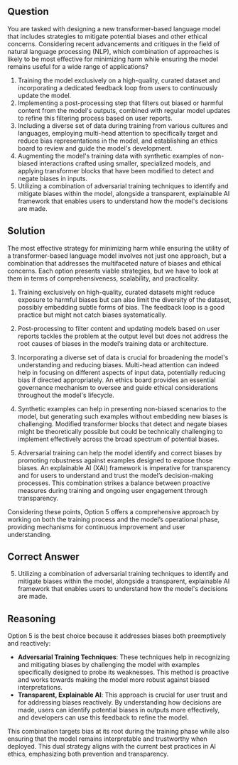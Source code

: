 ## Question

You are tasked with designing a new transformer-based language model that includes strategies to mitigate potential biases and other ethical concerns. Considering recent advancements and critiques in the field of natural language processing (NLP), which combination of approaches is likely to be most effective for minimizing harm while ensuring the model remains useful for a wide range of applications?

1. Training the model exclusively on a high-quality, curated dataset and incorporating a dedicated feedback loop from users to continuously update the model.
2. Implementing a post-processing step that filters out biased or harmful content from the model's outputs, combined with regular model updates to refine this filtering process based on user reports.
3. Including a diverse set of data during training from various cultures and languages, employing multi-head attention to specifically target and reduce bias representations in the model, and establishing an ethics board to review and guide the model's development.
4. Augmenting the model's training data with synthetic examples of non-biased interactions crafted using smaller, specialized models, and applying transformer blocks that have been modified to detect and negate biases in inputs.
5. Utilizing a combination of adversarial training techniques to identify and mitigate biases within the model, alongside a transparent, explainable AI framework that enables users to understand how the model's decisions are made.

## Solution

The most effective strategy for minimizing harm while ensuring the utility of a transformer-based language model involves not just one approach, but a combination that addresses the multifaceted nature of biases and ethical concerns. Each option presents viable strategies, but we have to look at them in terms of comprehensiveness, scalability, and practicality.

1. Training exclusively on high-quality, curated datasets might reduce exposure to harmful biases but can also limit the diversity of the dataset, possibly embedding subtle forms of bias. The feedback loop is a good practice but might not catch biases systematically.

2. Post-processing to filter content and updating models based on user reports tackles the problem at the output level but does not address the root causes of biases in the model’s training data or architecture.

3. Incorporating a diverse set of data is crucial for broadening the model's understanding and reducing biases. Multi-head attention can indeed help in focusing on different aspects of input data, potentially reducing bias if directed appropriately. An ethics board provides an essential governance mechanism to oversee and guide ethical considerations throughout the model's lifecycle.

4. Synthetic examples can help in presenting non-biased scenarios to the model, but generating such examples without embedding new biases is challenging. Modified transformer blocks that detect and negate biases might be theoretically possible but could be technically challenging to implement effectively across the broad spectrum of potential biases.

5. Adversarial training can help the model identify and correct biases by promoting robustness against examples designed to expose those biases. An explainable AI (XAI) framework is imperative for transparency and for users to understand and trust the model’s decision-making processes. This combination strikes a balance between proactive measures during training and ongoing user engagement through transparency.

Considering these points, Option 5 offers a comprehensive approach by working on both the training process and the model’s operational phase, providing mechanisms for continuous improvement and user understanding.

## Correct Answer

5. Utilizing a combination of adversarial training techniques to identify and mitigate biases within the model, alongside a transparent, explainable AI framework that enables users to understand how the model's decisions are made.

## Reasoning

Option 5 is the best choice because it addresses biases both preemptively and reactively:
- **Adversarial Training Techniques**: These techniques help in recognizing and mitigating biases by challenging the model with examples specifically designed to probe its weaknesses. This method is proactive and works towards making the model more robust against biased interpretations.
- **Transparent, Explainable AI**: This approach is crucial for user trust and for addressing biases reactively. By understanding how decisions are made, users can identify potential biases in outputs more effectively, and developers can use this feedback to refine the model.

This combination targets bias at its root during the training phase while also ensuring that the model remains interpretable and trustworthy when deployed. This dual strategy aligns with the current best practices in AI ethics, emphasizing both prevention and transparency.